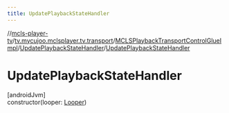 ```yaml
---
title: UpdatePlaybackStateHandler
---
```

//[mcls-player-tv](../../../../index.html)/[tv.mycujoo.mclsplayer.tv.transport](../../index.html)/[MCLSPlaybackTransportControlGlueImpl](../index.html)/[UpdatePlaybackStateHandler](index.html)/[UpdatePlaybackStateHandler](-update-playback-state-handler.html)



# UpdatePlaybackStateHandler



[androidJvm]\
constructor(looper: [Looper](https://developer.android.com/reference/kotlin/android/os/Looper.html))




